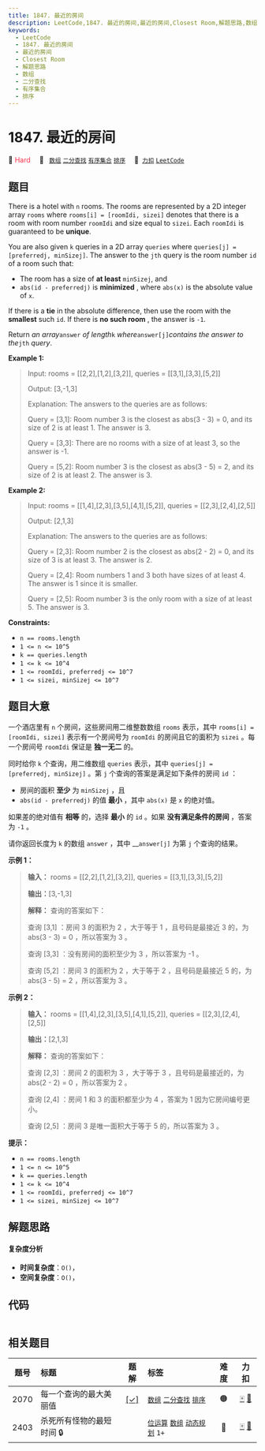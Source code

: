 ```yaml
---
title: 1847. 最近的房间
description: LeetCode,1847. 最近的房间,最近的房间,Closest Room,解题思路,数组,二分查找,有序集合,排序
keywords:
  - LeetCode
  - 1847. 最近的房间
  - 最近的房间
  - Closest Room
  - 解题思路
  - 数组
  - 二分查找
  - 有序集合
  - 排序
---
```


# 1847. 最近的房间

🔴 <font color=#ff334b>Hard</font>&emsp; 🔖&ensp; [`数组`](/tag/array.md) [`二分查找`](/tag/binary-search.md) [`有序集合`](/tag/ordered-set.md) [`排序`](/tag/sorting.md)&emsp; 🔗&ensp;[`力扣`](https://leetcode.cn/problems/closest-room) [`LeetCode`](https://leetcode.com/problems/closest-room)

## 题目

There is a hotel with `n` rooms. The rooms are represented by a 2D integer
array `rooms` where `rooms[i] = [roomIdi, sizei]` denotes that there is a room
with room number `roomIdi` and size equal to `sizei`. Each `roomIdi` is
guaranteed to be **unique**.

You are also given `k` queries in a 2D array `queries` where `queries[j] =
[preferredj, minSizej]`. The answer to the `jth` query is the room number `id`
of a room such that:

  * The room has a size of **at least** `minSizej`, and
  * `abs(id - preferredj)` is **minimized** , where `abs(x)` is the absolute value of `x`.

If there is a **tie** in the absolute difference, then use the room with the
**smallest** such `id`. If there is **no such room** , the answer is `-1`.

Return _an array_`answer` _of length_`k` _where_`answer[j]`_contains the
answer to the_`jth` _query_.



**Example 1:**

> Input: rooms = [[2,2],[1,2],[3,2]], queries = [[3,1],[3,3],[5,2]]
> 
> Output: [3,-1,3]
> 
> Explanation: The answers to the queries are as follows:
> 
> Query = [3,1]: Room number 3 is the closest as abs(3 - 3) = 0, and its size of 2 is at least 1. The answer is 3.
> 
> Query = [3,3]: There are no rooms with a size of at least 3, so the answer is -1.
> 
> Query = [5,2]: Room number 3 is the closest as abs(3 - 5) = 2, and its size of 2 is at least 2. The answer is 3.

**Example 2:**

> Input: rooms = [[1,4],[2,3],[3,5],[4,1],[5,2]], queries = [[2,3],[2,4],[2,5]]
> 
> Output: [2,1,3]
> 
> Explanation: The answers to the queries are as follows:
> 
> Query = [2,3]: Room number 2 is the closest as abs(2 - 2) = 0, and its size of 3 is at least 3. The answer is 2.
> 
> Query = [2,4]: Room numbers 1 and 3 both have sizes of at least 4. The answer is 1 since it is smaller.
> 
> Query = [2,5]: Room number 3 is the only room with a size of at least 5. The answer is 3.



**Constraints:**

  * `n == rooms.length`
  * `1 <= n <= 10^5`
  * `k == queries.length`
  * `1 <= k <= 10^4`
  * `1 <= roomIdi, preferredj <= 10^7`
  * `1 <= sizei, minSizej <= 10^7`


## 题目大意

一个酒店里有 `n` 个房间，这些房间用二维整数数组 `rooms` 表示，其中 `rooms[i] = [roomIdi, sizei]`
表示有一个房间号为 `roomIdi` 的房间且它的面积为 `sizei` 。每一个房间号 `roomIdi` 保证是 **独一无二** 的。

同时给你 `k` 个查询，用二维数组 `queries` 表示，其中 `queries[j] = [preferredj, minSizej]` 。第
`j` 个查询的答案是满足如下条件的房间 `id` ：

  * 房间的面积 **至少** 为 `minSizej` ，且
  * `abs(id - preferredj)` 的值 **最小** ，其中 `abs(x)` 是 `x` 的绝对值。

如果差的绝对值有 **相等** 的，选择 **最小** 的 `id` 。如果 **没有满足条件的房间** ，答案为 `-1` 。

请你返回长度为 `k` 的数组 `answer` ，其中 __`answer[j]` 为第 `j` 个查询的结果。

**示例 1：**

> 
> 
> 
> 
> 
> **输入：** rooms = [[2,2],[1,2],[3,2]], queries = [[3,1],[3,3],[5,2]]
> 
> **输出：**[3,-1,3]
> 
> **解释：** 查询的答案如下：
> 
> 查询 [3,1] ：房间 3 的面积为 2 ，大于等于 1 ，且号码是最接近 3 的，为 abs(3 - 3) = 0 ，所以答案为 3 。
> 
> 查询 [3,3] ：没有房间的面积至少为 3 ，所以答案为 -1 。
> 
> 查询 [5,2] ：房间 3 的面积为 2 ，大于等于 2 ，且号码是最接近 5 的，为 abs(3 - 5) = 2 ，所以答案为 3 。

**示例 2：**

> 
> 
> 
> 
> 
> **输入：** rooms = [[1,4],[2,3],[3,5],[4,1],[5,2]], queries = [[2,3],[2,4],[2,5]]
> 
> **输出：**[2,1,3]
> 
> **解释：** 查询的答案如下：
> 
> 查询 [2,3] ：房间 2 的面积为 3 ，大于等于 3 ，且号码是最接近的，为 abs(2 - 2) = 0 ，所以答案为 2 。
> 
> 查询 [2,4] ：房间 1 和 3 的面积都至少为 4 ，答案为 1 因为它房间编号更小。
> 
> 查询 [2,5] ：房间 3 是唯一面积大于等于 5 的，所以答案为 3 。

**提示：**

  * `n == rooms.length`
  * `1 <= n <= 10^5`
  * `k == queries.length`
  * `1 <= k <= 10^4`
  * `1 <= roomIdi, preferredj <= 10^7`
  * `1 <= sizei, minSizej <= 10^7`


## 解题思路

#### 复杂度分析

- **时间复杂度**：`O()`，
- **空间复杂度**：`O()`，

## 代码

```javascript

```

## 相关题目

<!-- prettier-ignore -->
| 题号 | 标题 | 题解 | 标签 | 难度 | 力扣 |
| :------: | :------ | :------: | :------ | :------: | :------: |
| 2070 | 每一个查询的最大美丽值 | [[✓]](/problem/2070.md) |  [`数组`](/tag/array.md) [`二分查找`](/tag/binary-search.md) [`排序`](/tag/sorting.md) | 🟠 | [🀄️](https://leetcode.cn/problems/most-beautiful-item-for-each-query) [🔗](https://leetcode.com/problems/most-beautiful-item-for-each-query) |
| 2403 | 杀死所有怪物的最短时间 🔒 |  |  [`位运算`](/tag/bit-manipulation.md) [`数组`](/tag/array.md) [`动态规划`](/tag/dynamic-programming.md) `1+` | 🔴 | [🀄️](https://leetcode.cn/problems/minimum-time-to-kill-all-monsters) [🔗](https://leetcode.com/problems/minimum-time-to-kill-all-monsters) |